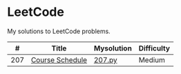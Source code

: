 # LeetCode

My solutions to LeetCode problems.

| #  | Title | Mysolution | Difficulty |
|----|-------|------------|------------|
| 207| [Course Schedule](https://leetcode.com/problems/course-schedule/)|[207.py](https://github.com/MegiDervishi/leetcode/edit/master/README.md)| Medium

